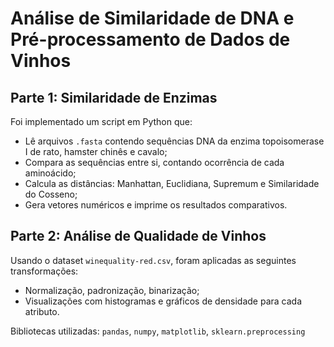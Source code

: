 # Análise de Similaridade de DNA e Pré-processamento de Dados de Vinhos

## Parte 1: Similaridade de Enzimas

Foi implementado um script em Python que:
- Lê arquivos `.fasta` contendo sequências DNA da enzima topoisomerase I de rato, hamster chinês e cavalo;
- Compara as sequências entre si, contando ocorrência de cada aminoácido;
- Calcula as distâncias: Manhattan, Euclidiana, Supremum e Similaridade do Cosseno;
- Gera vetores numéricos e imprime os resultados comparativos.

## Parte 2: Análise de Qualidade de Vinhos

Usando o dataset `winequality-red.csv`, foram aplicadas as seguintes transformações:
- Normalização, padronização, binarização;
- Visualizações com histogramas e gráficos de densidade para cada atributo.

Bibliotecas utilizadas: `pandas`, `numpy`, `matplotlib`, `sklearn.preprocessing`
